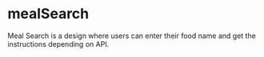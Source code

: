 # mealSearch
Meal Search is a design where users can enter their food name and get the instructions depending on API.
